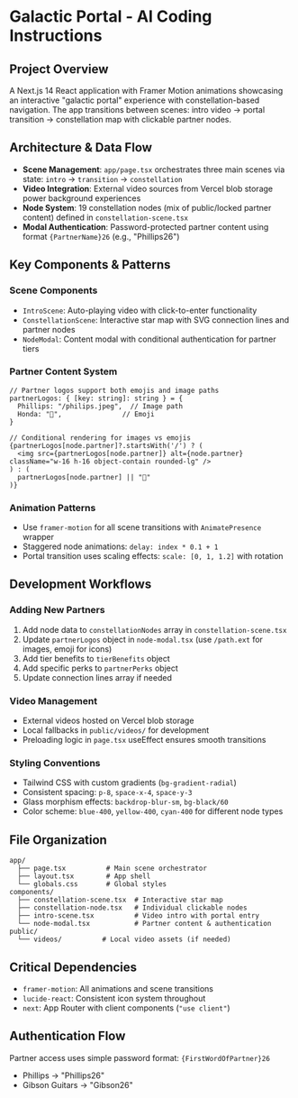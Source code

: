 # Galactic Portal - AI Coding Instructions

## Project Overview
A Next.js 14 React application with Framer Motion animations showcasing an interactive "galactic portal" experience with constellation-based navigation. The app transitions between scenes: intro video → portal transition → constellation map with clickable partner nodes.

## Architecture & Data Flow
- **Scene Management**: `app/page.tsx` orchestrates three main scenes via state: `intro` → `transition` → `constellation`
- **Video Integration**: External video sources from Vercel blob storage power background experiences
- **Node System**: 19 constellation nodes (mix of public/locked partner content) defined in `constellation-scene.tsx`
- **Modal Authentication**: Password-protected partner content using format `{PartnerName}26` (e.g., "Phillips26")

## Key Components & Patterns

### Scene Components
- `IntroScene`: Auto-playing video with click-to-enter functionality
- `ConstellationScene`: Interactive star map with SVG connection lines and partner nodes
- `NodeModal`: Content modal with conditional authentication for partner tiers

### Partner Content System
```tsx
// Partner logos support both emojis and image paths
partnerLogos: { [key: string]: string } = {
  Phillips: "/philips.jpeg",  // Image path
  Honda: "🚗",               // Emoji
}

// Conditional rendering for images vs emojis
{partnerLogos[node.partner]?.startsWith('/') ? (
  <img src={partnerLogos[node.partner]} alt={node.partner} className="w-16 h-16 object-contain rounded-lg" />
) : (
  partnerLogos[node.partner] || "🏢"
)}
```

### Animation Patterns
- Use `framer-motion` for all scene transitions with `AnimatePresence` wrapper
- Staggered node animations: `delay: index * 0.1 + 1`
- Portal transition uses scaling effects: `scale: [0, 1, 1.2]` with rotation

## Development Workflows

### Adding New Partners
1. Add node data to `constellationNodes` array in `constellation-scene.tsx`
2. Update `partnerLogos` object in `node-modal.tsx` (use `/path.ext` for images, emoji for icons)
3. Add tier benefits to `tierBenefits` object
4. Add specific perks to `partnerPerks` object
5. Update connection lines array if needed

### Video Management
- External videos hosted on Vercel blob storage
- Local fallbacks in `public/videos/` for development
- Preloading logic in `page.tsx` useEffect ensures smooth transitions

### Styling Conventions
- Tailwind CSS with custom gradients (`bg-gradient-radial`)
- Consistent spacing: `p-8`, `space-x-4`, `space-y-3`
- Glass morphism effects: `backdrop-blur-sm`, `bg-black/60`
- Color scheme: `blue-400`, `yellow-400`, `cyan-400` for different node types

## File Organization
```
app/
  ├── page.tsx          # Main scene orchestrator
  ├── layout.tsx        # App shell
  └── globals.css       # Global styles
components/
  ├── constellation-scene.tsx  # Interactive star map
  ├── constellation-node.tsx   # Individual clickable nodes
  ├── intro-scene.tsx          # Video intro with portal entry
  └── node-modal.tsx           # Partner content & authentication
public/
  └── videos/          # Local video assets (if needed)
```

## Critical Dependencies
- `framer-motion`: All animations and scene transitions
- `lucide-react`: Consistent icon system throughout
- `next`: App Router with client components (`"use client"`)

## Authentication Flow
Partner access uses simple password format: `{FirstWordOfPartner}26`
- Phillips → "Phillips26"
- Gibson Guitars → "Gibson26"
